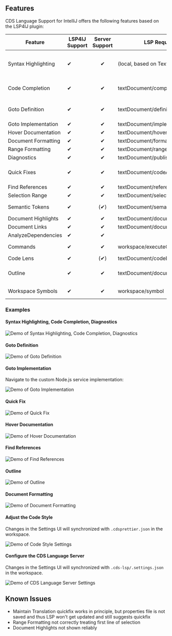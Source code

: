 ## Features

CDS Language Support for IntelliJ offers the following features based on the LSP4IJ plugin:

| Feature             | LSP4IJ Support | Server Support | LSP Request                      | Remarks                                                                                        | Tested Working                |
| ------------------- | -------------- | :------------: | -------------------------------- | ---------------------------------------------------------------------------------------------- | ----------------------------- |
| Syntax Highlighting | ✔              |       ✔        | (local, based on TextMate)       | TM Bundle is automatically registered on plugin installation (and disabled on uninstallation). | ✓                             |
| Code Completion     | ✔              |       ✔        | textDocument/completion          | Completing with global identifiers supported with completionItem/resolve                       | ✓ local, global identifiers   |
| Goto Definition     | ✔              |       ✔        | textDocument/definition          |                                                                                                | ✓ *Go declaration or usages*  |
| Goto Implementation | ✔              |       ✔        | textDocument/implementation      |                                                                                                | ✓                             |
| Hover Documentation | ✔              |       ✔        | textDocument/hover               |                                                                                                | ✓                             |
| Document Formatting | ✔              |       ✔        | textDocument/formatting          |                                                                                                | ✓                             |
| Range Formatting    | ✔              |       ✔        | textDocument/rangeFormatting     | Format selected text ranges                                                                    | ✓                             |
| Diagnostics         | ✔              |       ✔        | textDocument/publishDiagnostics  | Problems (errors, warnings).                                                                   | ✓                             |
| Quick Fixes         | ✔              |       ✔        | textDocument/codeAction          | Only for Diagnostics, no Intention Actions provided by server yet                              | ✓                             |
| Find References     | ✔              |       ✔        | textDocument/references          |                                                                                                | ✓                             |
| Selection Range     | ✔              |       ✔        | textDocument/selectionRange      | Smart selection expansion                                                                      | ❌                            |
| Semantic Tokens     | ✔              |      (✔)       | textDocument/semanticTokens/full | Server supports only textDocument/semanticTokens                                               | n/a                           |
| Document Highlights | ✔              |       ✔        | textDocument/documentHighlight   |                                                                                                | ✓                             |
| Document Links      | ✔              |       ✔        | textDocument/documentLink        |                                                                                                | ✓                             |
| AnalyzeDependencies | ✔              |       ✔        |                                  | Statistics for imported path                                                                   | ✓                             |
| Commands            | ✔              |       ✔        | workspace/executeCommand         |                                                                                                | ✓ (implicitly)                |
| Code Lens           | ✔              |      (✔)       | textDocument/codeLens            | Only used to display statistics                                                                | ✓                             |
| Outline             | ✔              |       ✔        | textDocument/documentSymbol      | both flat and hierarchical (IJ seems to only support hierarchical)                             | ✓ hierarchical                |
| Workspace Symbols   | ✔              |       ✔        | workspace/symbol                 | Workspace-wide symbol search                                                                   | ✓                             |

### Examples

#### Syntax Highlighting, Code Completion, Diagnostics

![Demo of Syntax Highlighting, Code Completion, Diagnostics](.assets/syntax+completion+diagnostics.png)

#### Goto Definition

![Demo of Goto Definition](.assets/goto_definition.gif)

#### Goto Implementation

Navigate to the custom Node.js service implementation:

![Demo of Goto Implementation](.assets/goto_implementation.gif)

#### Quick Fix

![Demo of Quick Fix](.assets/quick_fix.png)

#### Hover Documentation

![Demo of Hover Documentation](.assets/hover_documentation.png)

#### Find References

![Demo of Find References](.assets/find_references.png)

#### Outline

![Demo of Outline](.assets/outline.png)

#### Document Formatting

![Demo of Document Formatting](.assets/document_formatting.gif)

#### Adjust the Code Style

Changes in the Settings UI will synchronized with `.cdsprettier.json` in the workspace.

![Demo of Code Style Settings](.assets/code_style_settings.png)

#### Configure the CDS Language Server

Changes in the Settings UI will synchronized with `.cds-lsp/.settings.json` in the workspace.

![Demo of CDS Language Server Settings](.assets/cds_language_server_settings.png)

## Known Issues

- Maintain Translation quickfix works in principle, but properties file is not saved and thus LSP won't get updated and
  still suggests quickfix
- Range Formatting not correctly treating first line of selection
- Document Highlights not shown reliably
